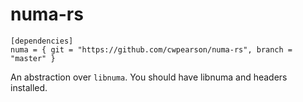 # numa-rs

    [dependencies]
    numa = { git = "https://github.com/cwpearson/numa-rs", branch = "master" }

An abstraction over `libnuma`. You should have libnuma and headers installed.